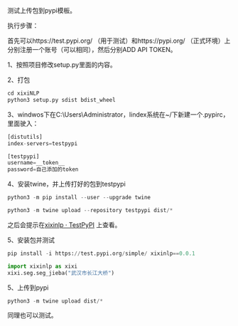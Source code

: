 测试上传包到pypi模板。

执行步骤：

首先可以https://test.pypi.org/ （用于测试）和https://pypi.org/ （正式环境）上分别注册一个账号（可以相同），然后分别ADD API TOKEN。

1、按照项目修改setup.py里面的内容。

2、打包

```python
cd xixiNLP
python3 setup.py sdist bdist_wheel
```

3、windwos下在C:\Users\Administrator，lindex系统在~/下新建一个.pypirc，里面驶入：
```python
[distutils]
index-servers=testpypi

[testpypi]
username=__token__
password=自己添加的token
```

4、安装twine，并上传打好的包到testpypi

```python
python3 -m pip install --user --upgrade twine

python3 -m twine upload --repository testpypi dist/*
```

之后会提示在[xixinlp · TestPyPI](https://test.pypi.org/project/xixinlp/0.0.1/#files) 上查看。

5、安装包并测试

```python
pip install -i https://test.pypi.org/simple/ xixinlp==0.0.1

import xixinlp as xixi
xixi.seg.seg_jieba("武汉市长江大桥")
```

5、上传到pypi

```python
python3 -m twine upload dist/*
```

同理也可以测试。

